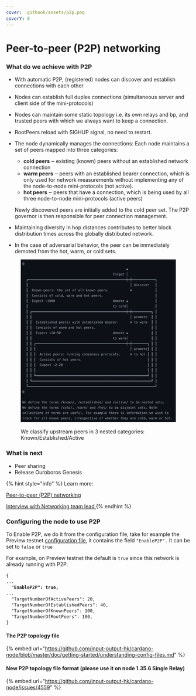 ```yaml
---
cover: .gitbook/assets/p2p.png
coverY: 0
---
```


# Peer-to-peer (P2P) networking

### What do we achieve with P2P

* With automatic P2P, (registered) nodes can discover and establish connections with each other&#x20;
* Nodes can establish full duplex  connections (simultaneous server and client side of the mini-protocols)
* Nodes can maintain some static topology i.e. its own relays and bp, and trusted peers with which we always want to keep a connection.&#x20;
* RootPeers reload with SIGHUP signal, no need to restart.&#x20;
*   The node dynamically manages the connections:  Each node maintains a set of peers mapped into three categories:

    * **cold peers** ‒ existing (known) peers without an established network connection
    * **warm peers** ‒ peers with an established bearer connection, which is only used for network measurements without implementing any of the node-to-node mini-protocols (not active).
    * **hot peers** ‒ peers that have a connection, which is being used by all three node-to-node mini-protocols (active peers)

    Newly discovered peers are initially added to the cold peer set. The P2P governor is then responsible for peer connection management.
* Maintaining diversity in hop distances contributes to better block distribution times across the globally distributed network.
* In the case of adversarial behavior, the peer can be immediately demoted from the hot, warm, or cold sets.

<figure><img src=".gitbook/assets/Screen Shot 2023-03-10 at 13.40.58.png" alt=""><figcaption><p>We classify upstream peers in 3 nested categories: Known/Established/Active</p></figcaption></figure>

### What is next

* Peer sharing&#x20;
* Release Ouroboros Genesis

{% hint style="info" %}
Learn more:&#x20;

[Peer-to-peer (P2P) networking](https://docs.cardano.org/explore-cardano/cardano-network/p2p-networking)

[Interview with Networking team lead ](https://youtu.be/wnv7VCa79eo)
{% endhint %}

### Configuring the node to use P2P

To Enable P2P, we do it from the configuration file, take for example the Preview testnet [configuration file](https://book.world.dev.cardano.org/environments/preview/config.json), it contains the field  `"EnableP2P".` It can be set to `false` or `true`

For example, on Preview testnet the default is `true` since this network is already running with P2P.&#x20;

<pre><code>{
...
<strong>  "EnableP2P": true,
</strong>...
  "TargetNumberOfActivePeers": 20,
  "TargetNumberOfEstablishedPeers": 40,
  "TargetNumberOfKnownPeers": 100,
  "TargetNumberOfRootPeers": 100,
}
</code></pre>

#### The P2P topology file&#x20;

{% embed url="https://github.com/input-output-hk/cardano-node/blob/master/doc/getting-started/understanding-config-files.md" %}

#### New P2P topology file format (please use it on node 1.35.6 Single Relay)

{% embed url="https://github.com/input-output-hk/cardano-node/issues/4559" %}
